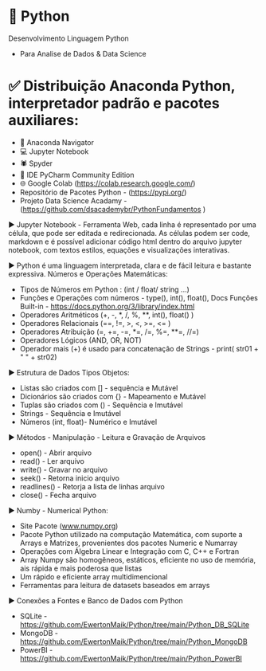 # 🐍 Python
Desenvolvimento Linguagem Python
- Para Analise de Dados & Data Science

# ✅ Distribuição Anaconda Python, interpretador padrão e pacotes auxiliares:
- 🐍 Anaconda Navigator
- 💻 Jupyter Notebook
- 🕷 Spyder
- 🚩 IDE PyCharm Community Edition
- 🌐 Google Colab (https://colab.research.google.com/)
- Repositório de Pacotes Python - (https://pypi.org/)
- Projeto Data Science Acadamy - (https://github.com/dsacademybr/PythonFundamentos
)

▶ Jupyter Notebook - Ferramenta Web, cada linha é representado por uma célula, que pode ser editada e redirecionada. As células podem ser code, markdown e é possível adicionar código html dentro do arquivo jupyter notebook, com textos estilos, equações e visualizações interativas.

▶ Python é uma linguagem interpretada, clara e de fácil leitura e bastante expressiva. Números e Operações Matemáticas:
- Tipos de Números em Python : (int / float/ string ...)
- Funções e Operações com números - type(), int(), float(), Docs Funções Built-in - https://docs.python.org/3/library/index.html
- Operadores Aritméticos (+, -, *, /, %, **, int(), float() )
- Operadores Relacionais (==, !=, >, <, >=, <= )
- Operadores Atribuição (=, +=, -=, *=, /=, %=, **=, //=)
- Operadores Lógicos (AND, OR, NOT)
- Operador  mais (+) é usado para concatenação de Strings - print( str01 + " " + str02)

▶ Estrutura de Dados Tipos Objetos:
- Listas são criados com [] - sequência e Mutável
- Dicionários são criados com {} - Mapeamento e Mutável
- Tuplas são criados com () - Sequência e Imutável
- Strings - Sequência e Imutável
- Números (int, float)- Numérico e Imutável 

▶ Métodos - Manipulação - Leitura e Gravação de Arquivos
- open()       - Abrir arquivo
- read()       - Ler arquivo
- write()      - Gravar no arquivo
- seek()       - Retorna inicio arquivo
- readlines()  - Retorja a lista de linhas arquivo
- close()      - Fecha arquivo

▶ Numby - Numerical Python:
- Site Pacote (www.numpy.org)
- Pacote Python utilizado na computação Matemática, com suporte a Arrays e Matrizes, provenientes dos pacotes Numeric e Numarray
- Operações com Álgebra Linear e  Integração com C, C++ e Fortran
- Array Numpy são homogêneos, estáticos, eficiente no uso de memória, ais rápida e mais poderosa que listas
- Um rápido e eficiente array multidimencional
- Ferramentas para leitura de datasets baseados em arrays

▶ Conexões a Fontes e Banco de Dados com Python 
- SQLite  - https://github.com/EwertonMaik/Python/tree/main/Python_DB_SQLite
- MongoDB - https://github.com/EwertonMaik/Python/tree/main/Python_MongoDB
- PowerBI - https://github.com/EwertonMaik/Python/tree/main/Python_PowerBI
